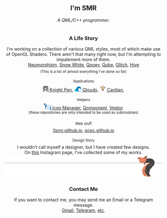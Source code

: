 <div align="center">

<h2><b>I'm SMR</b></h2>
<i>A QML/C++ programmer.</i><br><br>
<h3>A Life Story</h3>
I'm working on a collection of various QML styles,
most of which make use of OpenGL Shaders.
There aren't that many right now, but I'm attempting to impalement more of them.<br>
<a href="https://github.com/0smr/neumorphism">Neumorphism</a>,
<a href="https://github.com/0smr/snow-white">Snow White</a>,
<a href="https://github.com/0smr/qooey">Qooey</a>,
<a href="https://github.com/0smr/qube">Qube</a>,
<a href="https://github.com/0smr/glitch">Glitch</a>,
<a href="https://github.com/0smr/hive">Hive</a><br>
<sub>(This is a list of almost everything I've done so far)</sub>
<br><br>
<sup>Applications</sup><br>
<a href="https://github.com/0smr/knight-pen">
<img src="logo/knight-pen.svg" width="18px"> Knight Pen</a>,
<a href="https://github.com/0smr/qloudy">
<img src="logo/qloudy.svg" width="23px"> Qloudy</a>,
<a href="https://github.com/cardianco/cardian">
<img src="logo/cardian.svg" width="20px"> Cardian</a>,<br><br>
<sup>Helpers</sup><br>
<a href="https://github.com/0smr/icon-manager">
<img src="logo/icon-manager.svg" width="23px"> Icon Manager</a>,
<a href="https://github.com/0smr/qomponent">Qomponent</a>,
<a href="https://github.com/0smr/veqtor">Veqtor</a><br>
<sup>(these repositories are only intended to be used as submodules)</sup>
<br><br>
<sup>Web stuff</sup><br>
<a href="https://0smr.github.io">0smr.github.io</a>,
<a href="https://qcpc.github.io">qcpc.github.io</a>
<br><br>
<sup>Design Story</sup><br>
I wouldn't call myself a designer, but I have created few designs.<br>
On <a href="https://www.instagram.com/one.red.little.fish">this</a>
Instagram page, I've collected some of my works.
<img src="logo/sleeping-fox.svg">
<h3>Contact Me</h3>
If you want to contact me, you may send me an Email or a Telegram message.<br>
<a href="mailto:seyyedmortezarazavi76@gmail.com">Gmail</a>,
<a href="s_m_r0.t.me">Telegram</a>,
<a href="https://0smr.github.io#contactMe">etc</a>.
</div>
